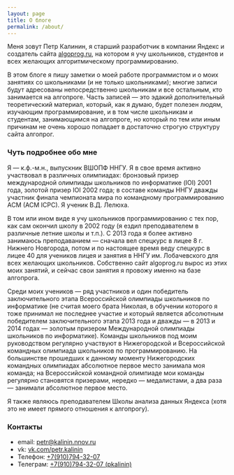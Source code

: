 ```yaml
---
layout: page
title: О блоге
permalink: /about/
---
```


Меня зовут Петр Калинин, я старший разработчик в компании Яндекс и создатель сайта [algoprog.ru](//algoprog.ru), 
на котором я учу школьников, студентов и всех желающих алгоритмическому программированию.

В этом блоге я пишу заметки о моей работе программистом и о моих занятиях со школьниками (и не только школьниками); 
многие записи будут адресованы непосредственно школьникам и все остальным, кто занимается на алгопроге.
Часть записей — это эдакий дополнительный теоретический материал, который, как я думаю, 
будет полезен людям, изучающим программирование, и в том числе школьникам и студентам, занимающимся на алгопроге,
но который по тем или иным причинам не очень хорошо попадает в достаточно строгую структуру сайта алгопрог.


### Чуть подробнее обо мне

Я — к.ф.-м.н., выпускник ВШОПФ ННГУ. Я в свое время активно участвовал в различных олимпиадах: 
бронзовый призер международной олимпиады школьников по информатике (IOI) 2001 года, золотой призер IOI 2002 года; 
в составе команды ННГУ дважды участник финала чемпионата мира по командному программированию ACM (ACM ICPC). 
Я ученик В.Д. Лелюха.

В том или ином виде я учу школьников программированию с тех пор, как сам окончил школу в 2002 году (я ездил преподавателем в различные летние школы и т.п.). С 2013 года я более активно занимаюсь преподаванием — сначала вел спецкурс в лицее 8 г. Нижнего Новгорода, потом и по настоящее время
веду спецкурс в лицее 40 для учеников лицея и занятия в ННГУ им. Лобачевского для всех желающих школьников. Собственно сайт algoprog.ru вырос из этих 
моих занятий, и сейчас свои занятия я провожу именно на базе алгопрога.

Среди моих учеников — ряд участников и один победитель заключительного этапа Всероссийской олимпиады школьников по информатике 
(не считая моего брата Николая, в обучении которого я тоже принимал не последнее участие и который является 
абсолютным победителем заключительного этапа 2013 года и дважды — в 2013 и 2014 годах — 
золотым призером Международной олимпиады школьников по информатике). Команды школьников под моим руководством регулярно участвуют 
в Нижегородской и Всероссийской командных олимпиада школьников по программированию. На большинстве прошедших к данному моменту 
Нижегородских командных олимпиадах абсолютное первое место занимала моя команда; 
на Всероссийской командной олимпиаде мои команды регулярно становятся призерами, нередко — медалистами, а два раза — занимали абсолютное первое место.

Я также являюсь преподавателем Школы анализа данных Яндекса (хотя это не имеет прямого отношения к алгопрогу).

### Контакты

- email: [petr@kalinin.nnov.ru](mailto:petr@kalinin.nnov.ru)
- vk: [vk.com/petr.kalinin](//vk.com/petr.kalinin)
- Телефон: [+7(910)794-32-07](tel:+79107943207)
- Телеграм: [+7(910)794-32-07 (pkalinin)](https://t.me/pkalinin)
